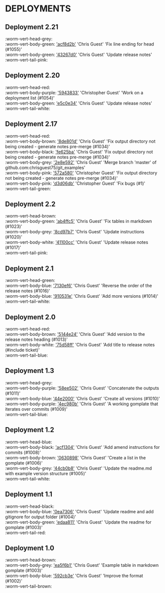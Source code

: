 # DEPLOYMENTS
## Deployment 2.21

:worm-vert-head-grey:   
:worm-vert-body-green: ['acf8d2b'](https://github.com/chrisguest75/git_examples/commit/acf8d2b)  'Chris Guest'  'Fix line ending for head (#1055)'  
:worm-vert-body-green: ['43267d0'](https://github.com/chrisguest75/git_examples/commit/43267d0)  'Chris Guest'  'Update release notes'  
:worm-vert-tail-pink:

## Deployment 2.20

:worm-vert-head-red:   
:worm-vert-body-purple: ['5943833'](https://github.com/chrisguest75/git_examples/commit/5943833)  'Christopher Guest'  'Work on a deployment list (#1054)'  
:worm-vert-body-green: ['e5c0e34'](https://github.com/chrisguest75/git_examples/commit/e5c0e34)  'Chris Guest'  'Update release notes'  
:worm-vert-tail-white:

## Deployment 2.17

:worm-vert-head-red:   
:worm-vert-body-brown: ['8de801d'](https://github.com/chrisguest75/git_examples/commit/8de801d)  'Chris Guest'  'Fix output directory not being created - generate notes pre-merge (#1034)'  
:worm-vert-body-black: ['fe625ba'](https://github.com/chrisguest75/git_examples/commit/fe625ba)  'Chris Guest'  'Fix output directory not being created - generate notes pre-merge (#1034)'  
:worm-vert-body-grey: ['2e8e592'](https://github.com/chrisguest75/git_examples/commit/2e8e592)  'Chris Guest'  'Merge branch 'master' of github.com:chrisguest75/git_examples'  
:worm-vert-body-pink: ['572a580'](https://github.com/chrisguest75/git_examples/commit/572a580)  'Christopher Guest'  'Fix output directory not being created - generate notes pre-merge (#1034)'  
:worm-vert-body-pink: ['d3d06db'](https://github.com/chrisguest75/git_examples/commit/d3d06db)  'Christopher Guest'  'Fix bugs (#1)'  
:worm-vert-tail-green:

## Deployment 2.2

:worm-vert-head-brown:   
:worm-vert-body-green: ['ab4ffc5'](https://github.com/chrisguest75/git_examples/commit/ab4ffc5)  'Chris Guest'  'Fix tables in markdown (#1023)'  
:worm-vert-body-grey: ['8cd97b7'](https://github.com/chrisguest75/git_examples/commit/8cd97b7)  'Chris Guest'  'Update instructions (#1020)'  
:worm-vert-body-white: ['41100cc'](https://github.com/chrisguest75/git_examples/commit/41100cc)  'Chris Guest'  'Update release notes (#1017)'  
:worm-vert-tail-pink:

## Deployment 2.1

:worm-vert-head-green:   
:worm-vert-body-blue: ['7130ef6'](https://github.com/chrisguest75/git_examples/commit/7130ef6)  'Chris Guest'  'Reverse the order of the release notes (#1016)'  
:worm-vert-body-blue: ['910531e'](https://github.com/chrisguest75/git_examples/commit/910531e)  'Chris Guest'  'Add more versions  (#1014)'  
:worm-vert-tail-white:

## Deployment 2.0

:worm-vert-head-red:   
:worm-vert-body-brown: ['5144e24'](https://github.com/chrisguest75/git_examples/commit/5144e24)  'Chris Guest'  'Add version to the release notes heading (#1013)'  
:worm-vert-body-white: ['75d58ff'](https://github.com/chrisguest75/git_examples/commit/75d58ff)  'Chris Guest'  'Add title to release notes (#include ticket)'  
:worm-vert-tail-blue:

## Deployment 1.3

:worm-vert-head-grey:   
:worm-vert-body-purple: ['58ee502'](https://github.com/chrisguest75/git_examples/commit/58ee502)  'Chris Guest'  'Concatenate the outputs (#1011)'  
:worm-vert-body-blue: ['44e2000'](https://github.com/chrisguest75/git_examples/commit/44e2000)  'Chris Guest'  'Create all versions (#1010)'  
:worm-vert-body-purple: ['4ec980b'](https://github.com/chrisguest75/git_examples/commit/4ec980b)  'Chris Guest'  'A working gomplate that iterates over commits (#1009)'  
:worm-vert-tail-blue:

## Deployment 1.2

:worm-vert-head-blue:   
:worm-vert-body-black: ['acf1304'](https://github.com/chrisguest75/git_examples/commit/acf1304)  'Chris Guest'  'Add amend instructions for commits (#1008)'  
:worm-vert-body-brown: ['0630898'](https://github.com/chrisguest75/git_examples/commit/0630898)  'Chris Guest'  'Create a list in the gomplate (#1006)'  
:worm-vert-body-grey: ['44cb0b8'](https://github.com/chrisguest75/git_examples/commit/44cb0b8)  'Chris Guest'  'Update the readme.md with example version structure (#1005)'  
:worm-vert-tail-white:

## Deployment 1.1

:worm-vert-head-black:   
:worm-vert-body-blue: ['0ea7306'](https://github.com/chrisguest75/git_examples/commit/0ea7306)  'Chris Guest'  'Update readme and add gitignore for output folder (#1004)'  
:worm-vert-body-green: ['edaa811'](https://github.com/chrisguest75/git_examples/commit/edaa811)  'Chris Guest'  'Update the readme for gomplate (#1003)'  
:worm-vert-tail-red:

## Deployment 1.0

:worm-vert-head-brown:   
:worm-vert-body-grey: ['ea5f6b1'](https://github.com/chrisguest75/git_examples/commit/ea5f6b1)  'Chris Guest'  'Example table in markdown gomplate (#1003)'  
:worm-vert-body-blue: ['592cb3e'](https://github.com/chrisguest75/git_examples/commit/592cb3e)  'Chris Guest'  'Improve the format (#1002)'  
:worm-vert-tail-brown:

